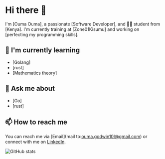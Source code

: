 # Hi there 👋

I'm [Ouma Ouma], a passionate [Software Developer], and  👩‍💻 student from [Kenya]. I'm currently training at [Zone01Kisumu] and working on [perfecting my programming skills].

## 🌱 I'm currently learning

- [Golang]
- [rust]
- [Mathematics theory]

## 💬 Ask me about

- [Go]
- [rust]


## 📫 How to reach me

You can reach me via [Email](mail to:ouma.godwin10l@gmail.com) or connect with me on [LinkedIn]([https://www.linkedin.com/in/your-linkedin-profile](https://twitter.com/ouma_godwin1)).


![GitHub stats](https://github-readme-stats.vercel.app/api?username=garveyshah&show_icons=true&theme=radical)
